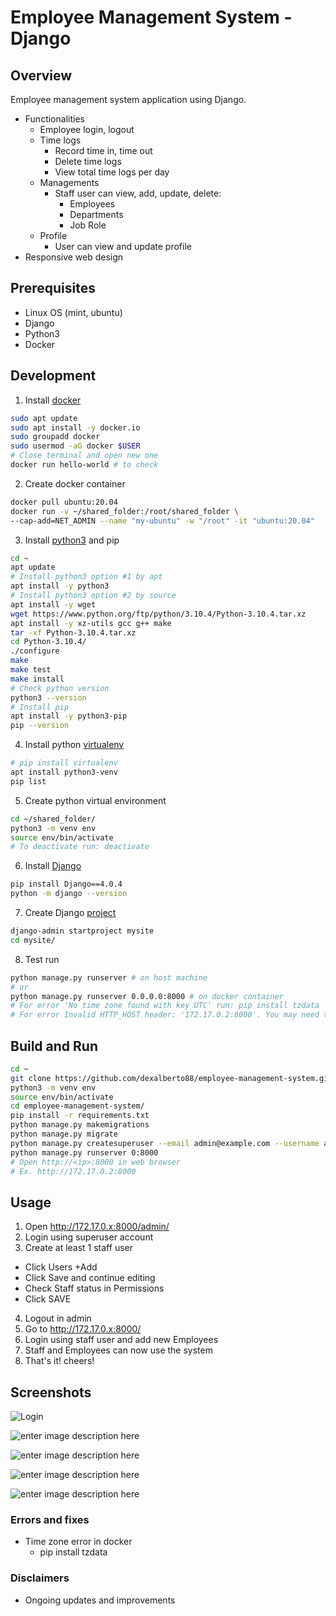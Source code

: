# Employee Management System - Django

## Overview
Employee management system application using Django.
- Functionalities
	 - Employee login, logout 
	 - Time logs
	 	 - Record time in, time out
		 - Delete time logs
		 - View total time logs per day
	- Managements
		- Staff user can view, add, update, delete:
			- Employees
			- Departments
			- Job Role
	 - Profile
		 - User can view and update profile
- Responsive web design

## Prerequisites
 - Linux OS (mint, ubuntu)
 - Django
 - Python3
 - Docker

## Development
1. Install [docker](https://docs.docker.com/engine/install/ubuntu/)
```bash
sudo apt update
sudo apt install -y docker.io
sudo groupadd docker
sudo usermod -aG docker $USER
# Close terminal and open new one
docker run hello-world # to check
```
2. Create docker container
```bash
docker pull ubuntu:20.04
docker run -v ~/shared_folder:/root/shared_folder \
--cap-add=NET_ADMIN --name "my-ubuntu" -w "/root" -it "ubuntu:20.04"
```
3. Install [python3](https://www.python.org/downloads/) and pip
```bash
cd ~
apt update
# Install python3 option #1 by apt
apt install -y python3
# Install python3 option #2 by source
apt install -y wget
wget https://www.python.org/ftp/python/3.10.4/Python-3.10.4.tar.xz
apt install -y xz-utils gcc g++ make
tar -xf Python-3.10.4.tar.xz
cd Python-3.10.4/
./configure
make
make test
make install
# Check python version
python3 --version
# Install pip
apt install -y python3-pip
pip --version
```
4. Install python [virtualenv](https://packaging.python.org/en/latest/guides/installing-using-pip-and-virtual-environments/#creating-a-virtual-environment)
```bash
# pip install virtualenv
apt install python3-venv
pip list
```
5. Create python virtual environment
```bash
cd ~/shared_folder/
python3 -m venv env
source env/bin/activate
# To deactivate run: deactivate
```
6. Install [Django](https://www.djangoproject.com/download/)
```bash
pip install Django==4.0.4
python -m django --version
```
7. Create Django [project](https://www.djangoproject.com/start/)
```bash
django-admin startproject mysite
cd mysite/
```
8. Test run
```bash
python manage.py runserver # on host machine
# or
python manage.py runserver 0.0.0.0:8000 # on docker container
# For error 'No time zone found with key UTC' run: pip install tzdata
# For error Invalid HTTP_HOST header: '172.17.0.2:8000'. You may need to add '172.17.0.2' to ALLOWED_HOSTS. add: ALLOWED_HOSTS = ['*'] in mysite/settings.py
```

## Build and Run
```bash
cd ~
git clone https://github.com/dexalberto88/employee-management-system.git
python3 -m venv env
source env/bin/activate
cd employee-management-system/
pip install -r requirements.txt
python manage.py makemigrations
python manage.py migrate
python manage.py createsuperuser --email admin@example.com --username admin
python manage.py runserver 0:8000
# Open http://<ip>:8000 in web browser
# Ex. http://172.17.0.2:8000
```

## Usage
1. Open http://172.17.0.x:8000/admin/
2. Login using superuser account
3. Create at least 1 staff user
* Click Users +Add
* Click Save and continue editing
* Check Staff status in Permissions
* Click SAVE
4. Logout in admin
5. Go to http://172.17.0.x:8000/
6. Login using staff user and add new Employees
7. Staff and Employees can now use the system
8. That's it! cheers!

## Screenshots
![Login](https://lh3.googleusercontent.com/pw/AM-JKLXFzBiOITrx9qu-FGePH3f-LKFE4rTy68j_aUwSIl4_MP-yKCOLkrWAlnyiYZjsw29GtOhbZswm11N_309vn4K-Bf6lc-1uL4itXYALJGEYYrHQzGxg-rELdcqL10usGo8px2wdNhr7lVWpScrrYP6g=w1221-h865-no?authuser=0)

![enter image description here](https://lh3.googleusercontent.com/pw/AM-JKLUXnwLWp1soZ-woBy7xS_A-FEIXte0IUSVaLUyGA7avLsUwFYqWSls_ZsoF4Qz_zuU5QAx3GvXXwY2IXmyMNZuEcYKIl2ZTUDQP2D212j28iPoN5rB7cvH79jAd7l4yX0h_9KbEc4zVaPKDFsaCJZYd=w1221-h865-no?authuser=0)

![enter image description here](https://lh3.googleusercontent.com/pw/AM-JKLX4OrlaHJNq-xJia0dVKWlZL7wVcWlFadyMBY3bQIiw30XUK7koVU0j73S3zHqR4JbpFwyb5OIKwMxLJttrxJiU4p1bH0yiDY9NEmJ5VBF0ef949G82JZh2UMpG5McKXARCGQcDNFmZvKofIU2qb6PZ=w1221-h865-no?authuser=0)

![enter image description here](https://lh3.googleusercontent.com/pw/AM-JKLW8Wl7aiZJ7kJagFyCLKrt_AYIkqd-ePf8UONmRILkrhToVSGXzBQygeVEF3X9Sj1FrYRmxLOy20_hrmLYpJOKSpP_OIgHpjKyrB2u0rSVdzWpiphjbE1lpm-yocPcJtGSs5a8x2KdiUoQeOBKjf7Dr=w1221-h865-no?authuser=0)

![enter image description here](https://lh3.googleusercontent.com/pw/AM-JKLXWM8sct4-FVSTq-souvrgYmkQWFMR9rv3AKzA8SBx_ArZs4zodLXQFGy6e0cPVps4rC6C6SbZ-wsQlxH1oRbiLPey_vsLQL_xXAZwFItkLqxzXsV7U0BPH0p6rEu5dwwZguIwZMijHvOpWt0r2-UZP=w1221-h865-no?authuser=0)

### Errors and fixes
 - Time zone error in docker
	 - pip install tzdata

### Disclaimers
 - Ongoing updates and improvements
